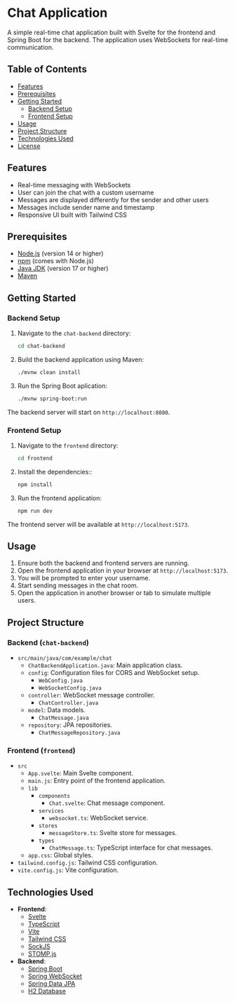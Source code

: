 # Chat Application

A simple real-time chat application built with Svelte for the frontend and Spring Boot for the backend. The application uses WebSockets for real-time communication.

## Table of Contents

- [Features](#features)
- [Prerequisites](#prerequisites)
- [Getting Started](#getting-started)
  - [Backend Setup](#backend-setup)
  - [Frontend Setup](#frontend-setup)
- [Usage](#usage)
- [Project Structure](#project-structure)
- [Technologies Used](#technologies-used)
- [License](#license)

## Features

- Real-time messaging with WebSockets
- User can join the chat with a custom username
- Messages are displayed differently for the sender and other users
- Messages include sender name and timestamp
- Responsive UI built with Tailwind CSS

## Prerequisites

- [Node.js](https://nodejs.org/) (version 14 or higher)
- [npm](https://www.npmjs.com/) (comes with Node.js)
- [Java JDK](https://www.oracle.com/java/technologies/javase-jdk17-downloads.html) (version 17 or higher)
- [Maven](https://maven.apache.org/)

## Getting Started

### Backend Setup

1. Navigate to the `chat-backend` directory:

   ```bash
   cd chat-backend
   ```

2. Build the backend application using Maven:

   ```bash
   ./mvnw clean install
   ```

3. Run the Spring Boot aplication:

   ```bash
   ./mvnw spring-boot:run
   ```

The backend server will start on `http://localhost:8080`.

### Frontend Setup

1. Navigate to the `frontend` directory:

   ```bash
   cd frontend
   ```

2. Install the dependencies::

   ```bash
   npm install
   ```

3. Run the frontend application:

   ```bash
   npm run dev
   ```

The frontend server will be available at `http://localhost:5173`.

## Usage

1. Ensure both the backend and frontend servers are running.
2. Open the frontend application in your browser at `http://localhost:5173`.
3. You will be prompted to enter your username.
4. Start sending messages in the chat room.
5. Open the application in another browser or tab to simulate multiple users.

## Project Structure

### Backend (`chat-backend`)

- `src/main/java/com/example/chat`
  - `ChatBackendApplication.java`: Main application class.
  - `config`: Configuration files for CORS and WebSocket setup.
    - `WebConfig.java`
    - `WebSocketConfig.java`
  - `controller`: WebSocket message controller.
    - `ChatController.java`
  - `model`: Data models.
    - `ChatMessage.java`
  - `repository`: JPA repositories.
    - `ChatMessageRepository.java`

### Frontend (`frontend`)

- `src`
  - `App.svelte`: Main Svelte component.
  - `main.js`: Entry point of the frontend application.
  - `lib`
    - `components`
      - `Chat.svelte`: Chat message component.
    - `services`
      - `websocket.ts`: WebSocket service.
    - `stores`
      - `messageStore.ts`: Svelte store for messages.
    - `types`
      - `ChatMessage.ts`: TypeScript interface for chat messages.
  - `app.css`: Global styles.
- `tailwind.config.js`: Tailwind CSS configuration.
- `vite.config.js`: Vite configuration.

## Technologies Used

- **Frontend**:
  - [Svelte](https://svelte.dev/)
  - [TypeScript](https://www.typescriptlang.org/)
  - [Vite](https://vitejs.dev/)
  - [Tailwind CSS](https://tailwindcss.com/)
  - [SockJS](https://github.com/sockjs/sockjs-client)
  - [STOMP.js](https://stomp-js.github.io/stomp-websocket/)
- **Backend**:
  - [Spring Boot](https://spring.io/projects/spring-boot)
  - [Spring WebSocket](https://docs.spring.io/spring-framework/docs/current/reference/html/web.html#websocket)
  - [Spring Data JPA](https://spring.io/projects/spring-data-jpa)
  - [H2 Database](https://www.h2database.com/)
